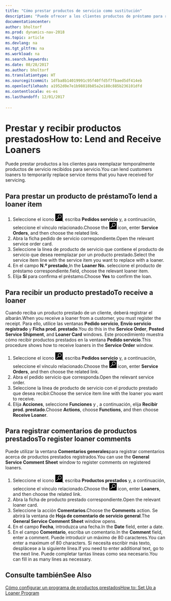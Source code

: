 ```yaml
---
title: "Cómo prestar productos de servicio como sustitución"
description: "Puede ofrecer a los clientes productos de préstamo para reemplazar temporalmente productos de servicio recibidos para servicio."
documentationcenter: 
author: bholtorf
ms.prod: dynamics-nav-2018
ms.topic: article
ms.devlang: na
ms.tgt_pltfrm: na
ms.workload: na
ms.search.keywords: 
ms.date: 08/28/2017
ms.author: bholtorf
ms.translationtype: HT
ms.sourcegitcommit: 1dfba8b14019991c95f40ffd5f7fbaed5df414eb
ms.openlocfilehash: a1952d0e7e1b98818b85a2e188c885b236101dfd
ms.contentlocale: es-es
ms.lasthandoff: 12/01/2017

---
```

# <a name="how-to-lend-and-receive-loaners"></a><span data-ttu-id="68089-103">Prestar y recibir productos prestados</span><span class="sxs-lookup"><span data-stu-id="68089-103">How to: Lend and Receive Loaners</span></span>
<span data-ttu-id="68089-104">Puede prestar productos a los clientes para reemplazar temporalmente productos de servicio recibidos para servicio.</span><span class="sxs-lookup"><span data-stu-id="68089-104">You can lend customers loaners to temporarily replace service items that you have received for servicing.</span></span>  
  
## <a name="to-lend-a-loaner-item"></a><span data-ttu-id="68089-105">Para prestar un producto de préstamo</span><span class="sxs-lookup"><span data-stu-id="68089-105">To lend a loaner item</span></span>    
1. <span data-ttu-id="68089-106">Seleccione el icono ![Buscar página o informe](media/ui-search/search_small.png "icono Buscar página o informe"), escriba **Pedidos servicio** y, a continuación, seleccione el vínculo relacionado.</span><span class="sxs-lookup"><span data-stu-id="68089-106">Choose the ![Search for Page or Report](media/ui-search/search_small.png "Search for Page or Report icon") icon, enter **Service Orders**, and then choose the related link.</span></span>  
2. <span data-ttu-id="68089-107">Abra la ficha pedido de servicio correspondiente.</span><span class="sxs-lookup"><span data-stu-id="68089-107">Open the relevant service order card.</span></span>  
3. <span data-ttu-id="68089-108">Seleccione la línea de producto de servicio que contiene el producto de servicio que desea reemplazar por un producto prestado.</span><span class="sxs-lookup"><span data-stu-id="68089-108">Select the service item line with the service item you want to replace with a loaner.</span></span>  
4. <span data-ttu-id="68089-109">En el campo **N.º prestado**,</span><span class="sxs-lookup"><span data-stu-id="68089-109">In the **Loaner No.**</span></span> <span data-ttu-id="68089-110">seleccione el producto de préstamo correspondiente.</span><span class="sxs-lookup"><span data-stu-id="68089-110">field, choose the relevant loaner item.</span></span>  
5. <span data-ttu-id="68089-111">Elija **Sí** para confirma el préstamo.</span><span class="sxs-lookup"><span data-stu-id="68089-111">Choose **Yes** to confirm the loan.</span></span>  

## <a name="to-receive-a-loaner"></a><span data-ttu-id="68089-112">Para recibir un producto prestado</span><span class="sxs-lookup"><span data-stu-id="68089-112">To receive a loaner</span></span>  
<span data-ttu-id="68089-113">Cuando reciba un producto prestado de un cliente, deberá registrar el albarán.</span><span class="sxs-lookup"><span data-stu-id="68089-113">When you receive a loaner from a customer, you must register the receipt.</span></span> <span data-ttu-id="68089-114">Para ello, utilice las ventanas **Pedido servicio**, **Envío servicio registrado** y **Ficha prod. prestado**.</span><span class="sxs-lookup"><span data-stu-id="68089-114">You do this in the **Service Order**, **Posted Service Shipment**, and **Loaner Card** windows.</span></span> <span data-ttu-id="68089-115">Este procedimiento muestra cómo recibir productos prestados en la ventana **Pedido servicio**.</span><span class="sxs-lookup"><span data-stu-id="68089-115">This procedure shows how to receive loaners in the **Service Order** window.</span></span>  
  
1. <span data-ttu-id="68089-116">Seleccione el icono ![Buscar página o informe](media/ui-search/search_small.png "icono Buscar página o informe"), escriba **Pedidos servicio** y, a continuación, seleccione el vínculo relacionado.</span><span class="sxs-lookup"><span data-stu-id="68089-116">Choose the ![Search for Page or Report](media/ui-search/search_small.png "Search for Page or Report icon") icon, enter **Service Orders**, and then choose the related link.</span></span>  
2. <span data-ttu-id="68089-117">Abra el pedido servicio que corresponda.</span><span class="sxs-lookup"><span data-stu-id="68089-117">Open the relevant service order.</span></span>  
3. <span data-ttu-id="68089-118">Seleccione la línea de producto de servicio con el producto prestado que desea recibir.</span><span class="sxs-lookup"><span data-stu-id="68089-118">Choose the service item line with the loaner you want to receive.</span></span>  
4. <span data-ttu-id="68089-119">Elija **Acciones**, seleccione **Funciones** y , a continuación, elija **Recibir prod. prestado**.</span><span class="sxs-lookup"><span data-stu-id="68089-119">Choose **Actions**, choose **Functions**, and then choose **Receive Loaner**.</span></span>  

## <a name="to-register-loaner-comments"></a><span data-ttu-id="68089-120">Para registrar comentarios de productos prestados</span><span class="sxs-lookup"><span data-stu-id="68089-120">To register loaner comments</span></span>  
<span data-ttu-id="68089-121">Puede utilizar la ventana **Comentarios generales**para registrar comentarios acerca de productos prestados registrados.</span><span class="sxs-lookup"><span data-stu-id="68089-121">You can use the **General Service Comment Sheet** window to register comments on registered loaners.</span></span>  
  
1. <span data-ttu-id="68089-122">Seleccione el icono ![Buscar página o informe](media/ui-search/search_small.png "icono Buscar página o informe"), escriba **Productos prestados** y, a continuación, seleccione el vínculo relacionado.</span><span class="sxs-lookup"><span data-stu-id="68089-122">Choose the ![Search for Page or Report](media/ui-search/search_small.png "Search for Page or Report icon") icon, enter **Loaners**, and then choose the related link.</span></span>  
2. <span data-ttu-id="68089-123">Abra la ficha de producto prestado correspondiente.</span><span class="sxs-lookup"><span data-stu-id="68089-123">Open the relevant loaner card.</span></span>  
3. <span data-ttu-id="68089-124">Seleccione la acción **Comentarios**.</span><span class="sxs-lookup"><span data-stu-id="68089-124">Choose the **Comments** action.</span></span> <span data-ttu-id="68089-125">Se abrirá la ventana de **Hoja de comentario de servicio general**.</span><span class="sxs-lookup"><span data-stu-id="68089-125">The **General Service Comment Sheet** window opens.</span></span>  
4. <span data-ttu-id="68089-126">En el campo **Fecha**, introduzca una fecha.</span><span class="sxs-lookup"><span data-stu-id="68089-126">In the **Date** field, enter a date.</span></span>  
5. <span data-ttu-id="68089-127">En el campo **Comentario**, escriba un comentario.</span><span class="sxs-lookup"><span data-stu-id="68089-127">In the **Comment** field, enter a comment.</span></span> <span data-ttu-id="68089-128">Puede introducir un máximo de 80 caracteres.</span><span class="sxs-lookup"><span data-stu-id="68089-128">You can enter a maximum of 80 characters.</span></span> <span data-ttu-id="68089-129">Si necesita escribir más texto, desplácese a la siguiente línea.</span><span class="sxs-lookup"><span data-stu-id="68089-129">If you need to enter additional text, go to the next line.</span></span> <span data-ttu-id="68089-130">Puede completar tantas líneas como sea necesario.</span><span class="sxs-lookup"><span data-stu-id="68089-130">You can fill in as many lines as necessary.</span></span>  
  
## <a name="see-also"></a><span data-ttu-id="68089-131">Consulte también</span><span class="sxs-lookup"><span data-stu-id="68089-131">See Also</span></span>  
[<span data-ttu-id="68089-132">Cómo configurar un programa de productos prestados</span><span class="sxs-lookup"><span data-stu-id="68089-132">How to: Set Up a Loaner Program</span></span>](service-how-setup-loaner-program.md)   

